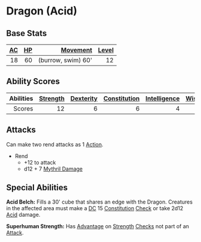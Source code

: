 # Dragon (Acid)

## Base Stats

| [AC](../../../Player%20Characters/Derived%20Statistics/Armor%20Class.md) | [HP](../../../Player%20Characters/Derived%20Statistics/Health%20Points.md) | [Movement](../../../Game%20Procedures/Movement.md) | [Level](../../../Player%20Characters/Derived%20Statistics/Level.md) |
| -----------------------------------------------------------------------: | -------------------------------------------------------------------------: | -------------------------------------------------: | ------------------------------------------------------------------: |
|                                                                       18 |                                                                         60 |                                 (burrow, swim) 60' |                                                                  12 |

## Ability Scores

| Abilities | [Strength](../../../Player%20Characters/Chosen%20Statistics/Strength.md) | [Dexterity](../../../Player%20Characters/Chosen%20Statistics/Dexterity.md) | [Constitution](../../../Player%20Characters/Chosen%20Statistics/Constitution.md) | [Intelligence](../../../Player%20Characters/Chosen%20Statistics/Intelligence.md) | [Wisdom](../../../Player%20Characters/Chosen%20Statistics/Wisdom.md)<br> | [Charisma](../../../Player%20Characters/Chosen%20Statistics/Charisma.md)<br> |
| --------: | -----------------------------------------------------------------------: | -------------------------------------------------------------------------: | -------------------------------------------------------------------------------: | -------------------------------------------------------------------------------: | -----------------------------------------------------------------------: | ---------------------------------------------------------------------------: |
|    Scores |                                                                       12 |                                                                          6 |                                                                                6 |                                                                                4 |                                                                        6 |                                                                            3 |

## Attacks

Can make two rend attacks as 1 [Action](../../../Game%20Procedures/Action.md).

- Rend
	- +12 to attack
	- d12 + 7 [Mythril Damage](../../../Damage%20Types/Mythril%20Damage.md)

## Special Abilities

**Acid Belch:** Fills a 30' cube that shares an edge with the Dragon. Creatures in the affected area must make a [DC](../../../Game%20Procedures/DC.md) 15 [Constitution](../../../Player%20Characters/Chosen%20Statistics/Constitution.md) [Check](../../../Game%20Procedures/Check.md) or take 2d12 [Acid](../../../Damage%20Types/Acid.md) damage.

**Superhuman Strength:** Has [Advantage](../../../Game%20Procedures/Dice%20Rolls/Advantage.md) on [Strength](../../../Player%20Characters/Chosen%20Statistics/Strength.md) [Checks](../../../Game%20Procedures/Check.md) not part of an [Attack](../../../Game%20Procedures/Attack.md).
